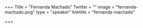 +++
Title = "Fernanda Machado"
Twitter = ""
image = "fernanda-machado.png"
type = "speaker"
linktitle = "fernanda-machado"

+++


